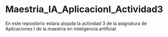 # Maestria_IA_AplicacionI_Actividad3
En este repositorio estara alojada la actividad 3 de la asignatura de Aplicaciones I de la maestria en inteligencia artificial
